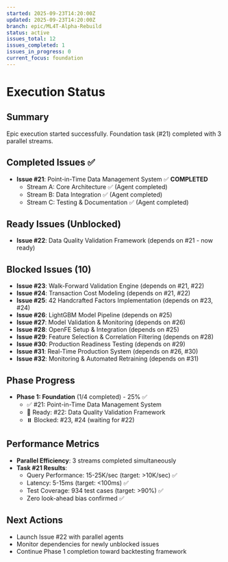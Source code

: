 ```yaml
---
started: 2025-09-23T14:20:00Z
updated: 2025-09-23T14:20:00Z
branch: epic/ML4T-Alpha-Rebuild
status: active
issues_total: 12
issues_completed: 1
issues_in_progress: 0
current_focus: foundation
---
```


# Execution Status

## Summary
Epic execution started successfully. Foundation task (#21) completed with 3 parallel streams.

## Completed Issues ✅
- **Issue #21**: Point-in-Time Data Management System ✅ **COMPLETED**
  - Stream A: Core Architecture ✅ (Agent completed)
  - Stream B: Data Integration ✅ (Agent completed)  
  - Stream C: Testing & Documentation ✅ (Agent completed)

## Ready Issues (Unblocked)
- **Issue #22**: Data Quality Validation Framework (depends on #21 - now ready)

## Blocked Issues (10)
- **Issue #23**: Walk-Forward Validation Engine (depends on #21, #22)
- **Issue #24**: Transaction Cost Modeling (depends on #21, #22)
- **Issue #25**: 42 Handcrafted Factors Implementation (depends on #23, #24)
- **Issue #26**: LightGBM Model Pipeline (depends on #25)
- **Issue #27**: Model Validation & Monitoring (depends on #26)
- **Issue #28**: OpenFE Setup & Integration (depends on #25)
- **Issue #29**: Feature Selection & Correlation Filtering (depends on #28)
- **Issue #30**: Production Readiness Testing (depends on #29)
- **Issue #31**: Real-Time Production System (depends on #26, #30)
- **Issue #32**: Monitoring & Automated Retraining (depends on #31)

## Phase Progress
- **Phase 1: Foundation** (1/4 completed) - 25% ✅
  - ✅ #21: Point-in-Time Data Management System
  - 🔄 Ready: #22: Data Quality Validation Framework
  - ⏸️ Blocked: #23, #24 (waiting for #22)

## Performance Metrics
- **Parallel Efficiency**: 3 streams completed simultaneously
- **Task #21 Results**: 
  - Query Performance: 15-25K/sec (target: >10K/sec) ✅
  - Latency: 5-15ms (target: <100ms) ✅
  - Test Coverage: 934 test cases (target: >90%) ✅
  - Zero look-ahead bias confirmed ✅

## Next Actions
- Launch Issue #22 with parallel agents
- Monitor dependencies for newly unblocked issues
- Continue Phase 1 completion toward backtesting framework